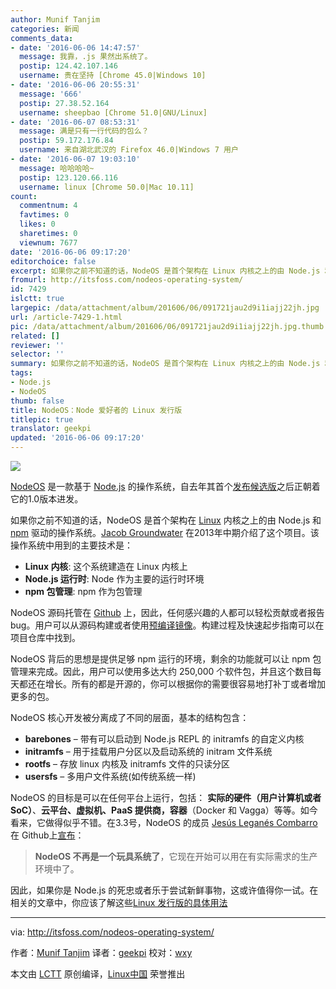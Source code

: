 ```yaml
---
author: Munif Tanjim
categories: 新闻
comments_data:
- date: '2016-06-06 14:47:57'
  message: 我靠，.js 果然出系统了。
  postip: 124.42.107.146
  username: 贵在坚持 [Chrome 45.0|Windows 10]
- date: '2016-06-06 20:55:31'
  message: '666'
  postip: 27.38.52.164
  username: sheepbao [Chrome 51.0|GNU/Linux]
- date: '2016-06-07 08:53:31'
  message: 满是只有一行代码的包么？
  postip: 59.172.176.84
  username: 来自湖北武汉的 Firefox 46.0|Windows 7 用户
- date: '2016-06-07 19:03:10'
  message: 哈哈哈哈~
  postip: 123.120.66.116
  username: linux [Chrome 50.0|Mac 10.11]
count:
  commentnum: 4
  favtimes: 0
  likes: 0
  sharetimes: 0
  viewnum: 7677
date: '2016-06-06 09:17:20'
editorchoice: false
excerpt: 如果你之前不知道的话，NodeOS 是首个架构在 Linux 内核之上的由 Node.js 和 npm 驱动的操作系统。
fromurl: http://itsfoss.com/nodeos-operating-system/
id: 7429
islctt: true
largepic: /data/attachment/album/201606/06/091721jau2d9i1iajj22jh.jpg
url: /article-7429-1.html
pic: /data/attachment/album/201606/06/091721jau2d9i1iajj22jh.jpg.thumb.jpg
related: []
reviewer: ''
selector: ''
summary: 如果你之前不知道的话，NodeOS 是首个架构在 Linux 内核之上的由 Node.js 和 npm 驱动的操作系统。
tags:
- Node.js
- NodeOS
thumb: false
title: NodeOS：Node 爱好者的 Linux 发行版
titlepic: true
translator: geekpi
updated: '2016-06-06 09:17:20'
---
```


![](/data/attachment/album/201606/06/091721jau2d9i1iajj22jh.jpg)


[NodeOS](http://node-os.com/) 是一款基于 [Node.js](https://nodejs.org/en/) 的操作系统，自去年其首个[发布候选版](https://github.com/NodeOS/NodeOS/releases/tag/v1.0-RC1)之后正朝着它的1.0版本进发。


如果你之前不知道的话，NodeOS 是首个架构在 [Linux](http://itsfoss.com/tag/linux/) 内核之上的由 Node.js 和 [npm](https://www.npmjs.com/) 驱动的操作系统。[Jacob Groundwater](https://github.com/groundwater) 在2013年中期介绍了这个项目。该操作系统中用到的主要技术是：


* **Linux 内核**: 这个系统建造在 Linux 内核上
* **Node.js 运行时**: Node 作为主要的运行时环境
* **npm 包管理**: npm 作为包管理


NodeOS 源码托管在 [Github](https://github.com/nodeos/nodeos) 上，因此，任何感兴趣的人都可以轻松贡献或者报告 bug。用户可以从源码构建或者使用[预编译镜像](https://github.com/NodeOS/NodeOS/releases)。构建过程及快速起步指南可以在项目仓库中找到。


NodeOS 背后的思想是提供足够 npm 运行的环境，剩余的功能就可以让 npm 包管理来完成。因此，用户可以使用多达大约 250,000 个软件包，并且这个数目每天都还在增长。所有的都是开源的，你可以根据你的需要很容易地打补丁或者增加更多的包。


NodeOS 核心开发被分离成了不同的层面，基本的结构包含：


* **barebones** – 带有可以启动到 Node.js REPL 的 initramfs 的自定义内核
* **initramfs** – 用于挂载用户分区以及启动系统的 initram 文件系统
* **rootfs** – 存放 linux 内核及 initramfs 文件的只读分区
* **usersfs** – 多用户文件系统(如传统系统一样)


NodeOS 的目标是可以在任何平台上运行，包括： **实际的硬件（用户计算机或者 SoC）**、**云平台、虚拟机、PaaS 提供商，容器**（Docker 和 Vagga）等等。如今看来，它做得似乎不错。在3.3号，NodeOS 的成员 [Jesús Leganés Combarro](https://github.com/piranna) 在 Github上[宣布](https://github.com/NodeOS/NodeOS/issues/216)：



> 
> **NodeOS 不再是一个玩具系统了**，它现在开始可以用在有实际需求的生产环境中了。
> 
> 
> 


因此，如果你是 Node.js 的死忠或者乐于尝试新鲜事物，这或许值得你一试。在相关的文章中，你应该了解这些[Linux 发行版的具体用法](http://itsfoss.com/weird-ubuntu-based-linux-distributions/)




---


via: <http://itsfoss.com/nodeos-operating-system/>


作者：[Munif Tanjim](http://itsfoss.com/author/munif/) 译者：[geekpi](https://github.com/geekpi) 校对：[wxy](https://github.com/wxy)


本文由 [LCTT](https://github.com/LCTT/TranslateProject) 原创编译，[Linux中国](https://linux.cn/) 荣誉推出